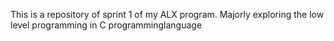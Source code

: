 This is a repository of sprint 1 of my ALX program. Majorly exploring the low level programming in C programminglanguage 